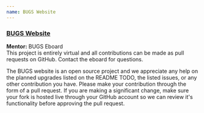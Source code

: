 ```yaml
---
name: BUGS Website
---
```

### [BUGS Website][repo-url]
**Mentor:** BUGS Eboard  
This project is entirely virtual and all contributions can be made as pull requests on GitHub. Contact the eboard for questions.

The BUGS website is an open source project and we appreciate any help on the planned upgrades listed on the README TODO, the listed issues, or any other contribution you have. Please make your contribution through the form of a pull request. If you are making a significant change, make sure your fork is hosted live through your GitHub account so we can review it's functionality before approving the pull request.

[repo-url]: https://github.com/BUGS-NYU/bugs-nyu.github.io
<!-- <div>
	<div>
		<a href="https://github.com/BUGS-NYU/bugs-nyu.github.io" target="_blank"><h3 >BUGS Website</h3></a>
		<p><b>Mentor:</b> BUGS Eboard<br>
			This project is entirely virtual and all contributions can be made as pull requests on GitHub. Contact the eboard for questions.</p>
		<p>The BUGS website is an open source project and we appreciate any help on the planned upgrades listed on the README TODO, the listed issues, or any other contribution you have. Please make your contribution through the form of a pull request. If you are making a significant change, make sure your fork is hosted live through your GitHub account so we can review it's functionality before approving the pull request.</p>
	</div>
</div> -->

